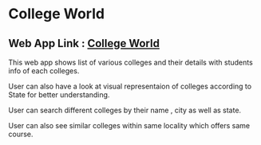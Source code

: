 <h1>College World</h1>

<h2>Web App Link : <a href="#" >College World</a> </h2>
<p>This web app shows list of various colleges and their details with students info of each colleges.</p>
<p>User can also have a look at visual representaion of colleges according to State for better understanding.</p>
<p>User can search different colleges by their name , city as well as state.</p>
<p>User can also see similar colleges within same locality which offers same course.<p>